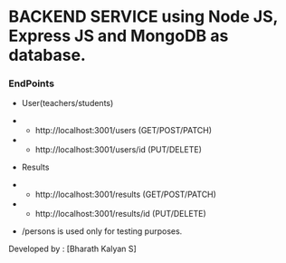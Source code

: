 # BACKEND SERVICE using Node JS, Express JS and MongoDB as database.

### EndPoints
 * User(teachers/students)
 * * http://localhost:3001/users (GET/POST/PATCH)
 * * http://localhost:3001/users/id (PUT/DELETE)

* Results
* * http://localhost:3001/results (GET/POST/PATCH)
* * http://localhost:3001/results/id (PUT/DELETE)

* /persons is used only for testing purposes.

Developed by : [Bharath Kalyan S]
